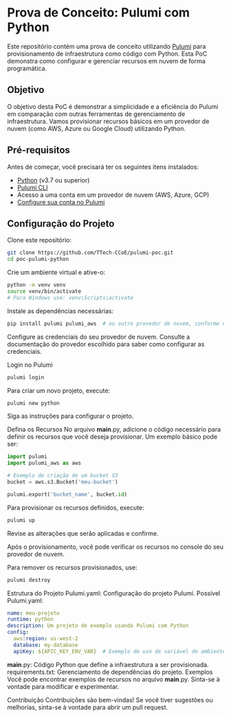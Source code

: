 # Prova de Conceito: Pulumi com Python

Este repositório contém uma prova de conceito utilizando [Pulumi](https://pulumi.com) para provisionamento de infraestrutura como código com Python. Esta PoC demonstra como configurar e gerenciar recursos em nuvem de forma programática.

## Objetivo

O objetivo desta PoC é demonstrar a simplicidade e a eficiência do Pulumi em comparação com outras ferramentas de gerenciamento de infraestrutura. Vamos provisionar recursos básicos em um provedor de nuvem (como AWS, Azure ou Google Cloud) utilizando Python.

## Pré-requisitos

Antes de começar, você precisará ter os seguintes itens instalados:

- [Python](https://www.python.org/downloads/) (v3.7 ou superior)
- [Pulumi CLI](https://www.pulumi.com/docs/get-started/install/)
- Acesso a uma conta em um provedor de nuvem (AWS, Azure, GCP)
- [Configure sua conta no Pulumi](https://www.pulumi.com/docs/get-started/install/)

## Configuração do Projeto

Clone este repositório:

```bash
git clone https://github.com/TTech-CCoE/pulumi-poc.git
cd poc-pulumi-python
```

Crie um ambiente virtual e ative-o:

```bash
python -m venv venv
source venv/bin/activate
# Para Windows use: venv\Scripts\activate
```

Instale as dependências necessárias:

```bash
pip install pulumi pulumi_aws  # ou outro provedor de nuvem, conforme necessário
```

Configure as credenciais do seu provedor de nuvem. Consulte a documentação do provedor escolhido para saber como configurar as credenciais.

Login no Pulumi
```bash
pulumi login
```
Para criar um novo projeto, execute:
```bash
pulumi new python
```

Siga as instruções para configurar o projeto.

Defina os Recursos
No arquivo __main__.py, adicione o código necessário para definir os recursos que você deseja provisionar. Um exemplo básico pode ser:

```python
import pulumi
import pulumi_aws as aws

# Exemplo de criação de um bucket S3
bucket = aws.s3.Bucket('meu-bucket')

pulumi.export('bucket_name', bucket.id)
```

Para provisionar os recursos definidos, execute:

```bash
pulumi up
```

Revise as alterações que serão aplicadas e confirme.

Após o provisionamento, você pode verificar os recursos no console do seu provedor de nuvem.

Para remover os recursos provisionados, use:

```bash
pulumi destroy
```

Estrutura do Projeto
Pulumi.yaml: Configuração do projeto Pulumi.
Possível Pulumi.yaml:
```yaml
name: meu-projeto
runtime: python
description: Um projeto de exemplo usando Pulumi com Python
config:
  aws:region: us-west-2
  database: my-database
  apiKey: ${APIC_KEY_ENV_VAR}  # Exemplo de uso de variável de ambiente
```

__main__.py: Código Python que define a infraestrutura a ser provisionada.
requirements.txt: Gerenciamento de dependências do projeto.
Exemplos
Você pode encontrar exemplos de recursos no arquivo __main__.py. Sinta-se à vontade para modificar e experimentar.

Contribuição
Contribuições são bem-vindas! Se você tiver sugestões ou melhorias, sinta-se à vontade para abrir um pull request.

